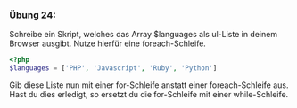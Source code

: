 ### Übung 24:

Schreibe ein Skript, welches das Array $languages als ul-Liste in deinem Browser ausgibt. Nutze hierfür eine foreach-Schleife.

```PHP
<?php
$languages = ['PHP', 'Javascript', 'Ruby', 'Python']
```

Gib diese Liste nun mit einer for-Schleife anstatt einer foreach-Schleife aus. Hast du dies erledigt, so ersetzt du die for-Schleife mit einer while-Schleife.